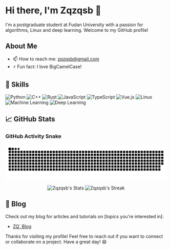 # Hi there, I'm Zqzqsb 👋

I'm a postgraduate student at Fudan University with a passion for algorithms, Linux and deep learning. Welcome to my GitHub profile!

## About Me

- 📫 How to reach me: [zqzqsb@gmail.com](mailto:zqzqsb@gmail.com)
- ⚡ Fun fact: I love BigCamelCase!

## 🚀 Skills

![Python](https://img.shields.io/badge/Python-3776AB?style=for-the-badge&logo=python&logoColor=white)
![C++](https://img.shields.io/badge/C++-00599C?style=for-the-badge&logo=cplusplus&logoColor=white)
![Rust](https://img.shields.io/badge/Rust-000000?style=for-the-badge&logo=rust&logoColor=white)
![JavaScript](https://img.shields.io/badge/JavaScript-F7DF1E?style=for-the-badge&logo=javascript&logoColor=black)
![TypeScript](https://img.shields.io/badge/TypeScript-3178C6?style=for-the-badge&logo=typescript&logoColor=white)
![Vue.js](https://img.shields.io/badge/Vue.js-4FC08D?style=for-the-badge&logo=vue-dot-js&logoColor=white)
![Linux](https://img.shields.io/badge/Linux-FCC624?style=for-the-badge&logo=linux&logoColor=black)
![Machine Learning](https://img.shields.io/badge/Machine_Learning-0078D4?style=for-the-badge&logo=machine-learning&logoColor=white)
![Deep Learning](https://img.shields.io/badge/Deep_Learning-FF6F00?style=for-the-badge&logo=deep-learning&logoColor=white)

## 📈 GitHub Stats

### GitHub Activity Snake

![GitHub Snake](https://github.com/Zqzqsb/Zqzqsb/blob/output/github-snake.svg)
<!-- ![GitHub Snake Dark](https://github.com/Zqzqsb/Zqzqsb/blob/output/github-snake-dark.svg)
![GitHub Snake Ocean](https://github.com/Zqzqsb/Zqzqsb/blob/output/ocean.gif) -->

<div class="badges-githubstats">
  <p align="center">
    <img src="https://github-readme-stats.vercel.app/api?username=Zqzqsb&theme=tokyonight&show_icons=true&hide_border=true&count_private=true" alt="Zqzqsb's Stats" height="165">
    <img src="https://github-readme-streak-stats.herokuapp.com/?user=Zqzqsb&theme=tokyonight&hide_border=true" alt="Zqzqsb's Streak" height="165">
  </p>
</div>

## 📝 Blog

Check out my blog for articles and tutorials on [topics you're interested in]:

- [ZQ` Blog](https://blog.zqzqsb.cn)

Thanks for visiting my profile! Feel free to reach out if you want to connect or collaborate on a project. Have a great day! 😄

